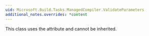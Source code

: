 ```yaml
---
uid: Microsoft.Build.Tasks.ManagedCompiler.ValidateParameters
additional_notes.overrides: *content
---
```


<p>This class uses the <xref href="System.Security.Permissions.StrongNameIdentityPermissionAttribute"></xref> attribute and cannot be inherited.</p>



